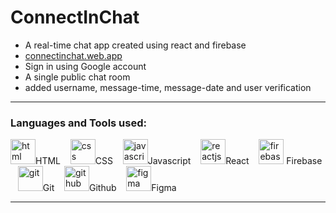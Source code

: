 # ConnectInChat

- A real-time chat app created using react and firebase
- <a href="https://connectinchat.web.app/"> connectinchat.web.app </a>
- Sign in using Google account
- A single public chat room
- added username, message-time, message-date and user verification

---

### Languages and Tools used:

<img src="https://www.vectorlogo.zone/logos/w3_html5/w3_html5-icon.svg" alt="html" height="40"/>HTML
&nbsp;&nbsp;
<img src="https://www.vectorlogo.zone/logos/w3_css/w3_css-icon.svg" alt="css" height="40"/>CSS
&nbsp;&nbsp;
<img src="https://upload.vectorlogo.zone/logos/javascript/images/239ec8a4-163e-4792-83b6-3f6d96911757.svg" alt="javascript" height="40"/>Javascript
&nbsp;&nbsp;
<img src="https://www.vectorlogo.zone/logos/reactjs/reactjs-icon.svg" alt="reactjs" height="40"/>React
&nbsp;&nbsp;
<img src="https://www.vectorlogo.zone/logos/firebase/firebase-icon.svg" alt="firebase" height="40"/> Firebase
&nbsp;&nbsp;
<img src="https://www.vectorlogo.zone/logos/git-scm/git-scm-icon.svg" alt="git" height="40"/>Git
&nbsp;&nbsp;
<img src="https://www.vectorlogo.zone/logos/github/github-tile.svg" alt="github" height="40"/>Github
&nbsp;&nbsp;
<img src="https://www.vectorlogo.zone/logos/figma/figma-icon.svg" alt="figma" height="40"/>Figma
&nbsp;&nbsp;

---
